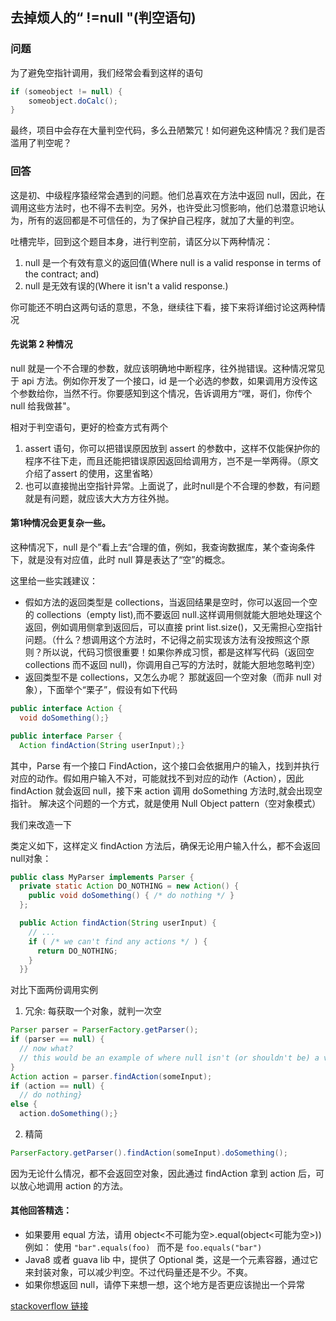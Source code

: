 ## 去掉烦人的“ !=null "(判空语句)

### 问题
为了避免空指针调用，我们经常会看到这样的语句

```java
if (someobject != null) {
    someobject.doCalc();
}
```
最终，项目中会存在大量判空代码，多么丑陋繁冗！如何避免这种情况？我们是否滥用了判空呢？

### 回答

这是初、中级程序猿经常会遇到的问题。他们总喜欢在方法中返回 null，因此，在调用这些方法时，也不得不去判空。另外，也许受此习惯影响，他们总潜意识地认为，所有的返回都是不可信任的，为了保护自己程序，就加了大量的判空。

吐槽完毕，回到这个题目本身，进行判空前，请区分以下两种情况：

1. null 是一个有效有意义的返回值(Where null is a valid response in terms of the contract; and)
2. null 是无效有误的(Where it isn't a valid response.)

你可能还不明白这两句话的意思，不急，继续往下看，接下来将详细讨论这两种情况

#### 先说第 2 种情况
null 就是一个不合理的参数，就应该明确地中断程序，往外抛错误。这种情况常见于 api 方法。例如你开发了一个接口，id 是一个必选的参数，如果调用方没传这个参数给你，当然不行。你要感知到这个情况，告诉调用方“嘿，哥们，你传个 null 给我做甚"。

相对于判空语句，更好的检查方式有两个

1. assert 语句，你可以把错误原因放到 assert 的参数中，这样不仅能保护你的程序不往下走，而且还能把错误原因返回给调用方，岂不是一举两得。（原文介绍了assert 的使用，这里省略）
2. 也可以直接抛出空指针异常。上面说了，此时null是个不合理的参数，有问题就是有问题，就应该大大方方往外抛。

#### 第1种情况会更复杂一些。
这种情况下，null 是个”看上去“合理的值，例如，我查询数据库，某个查询条件下，就是没有对应值，此时 null 算是表达了“空”的概念。

这里给一些实践建议：

-  假如方法的返回类型是 collections，当返回结果是空时，你可以返回一个空的 collections（empty list),而不要返回 null.这样调用侧就能大胆地处理这个返回，例如调用侧拿到返回后，可以直接 print list.size()，又无需担心空指针问题。（什么？想调用这个方法时，不记得之前实现该方法有没按照这个原则？所以说，代码习惯很重要！如果你养成习惯，都是这样写代码（返回空 collections 而不返回 null)，你调用自己写的方法时，就能大胆地忽略判空）
-  返回类型不是 collections，又怎么办呢？
那就返回一个空对象（而非 null 对象），下面举个“栗子”，假设有如下代码

```java
public interface Action {
  void doSomething();}

public interface Parser {
  Action findAction(String userInput);}
```

其中，Parse 有一个接口 FindAction，这个接口会依据用户的输入，找到并执行对应的动作。假如用户输入不对，可能就找不到对应的动作（Action），因此 findAction 就会返回 null，接下来 action 调用 doSomething 方法时,就会出现空指针。
解决这个问题的一个方式，就是使用 Null Object pattern（空对象模式）

我们来改造一下

类定义如下，这样定义 findAction 方法后，确保无论用户输入什么，都不会返回null对象：
```java
public class MyParser implements Parser {
  private static Action DO_NOTHING = new Action() {
    public void doSomething() { /* do nothing */ }
  };

  public Action findAction(String userInput) {
    // ...
    if ( /* we can't find any actions */ ) {
      return DO_NOTHING;
    }
  }}
```

对比下面两份调用实例
1. 冗余:  每获取一个对象，就判一次空
```java
Parser parser = ParserFactory.getParser();
if (parser == null) {
  // now what?
  // this would be an example of where null isn't (or shouldn't be) a valid response
}
Action action = parser.findAction(someInput);
if (action == null) {
  // do nothing} 
else {
  action.doSomething();}
```

2. 精简
```java
ParserFactory.getParser().findAction(someInput).doSomething();
```
因为无论什么情况，都不会返回空对象，因此通过 findAction 拿到 action 后，可以放心地调用 action 的方法。



#### 其他回答精选：
- 如果要用 equal 方法，请用 object<不可能为空>.equal(object<可能为空>))
例如：
使用
`"bar".equals(foo) `
而不是
`foo.equals("bar") `
- Java8 或者 guava lib 中，提供了 Optional 类，这是一个元素容器，通过它来封装对象，可以减少判空。不过代码量还是不少。不爽。
- 如果你想返回 null，请停下来想一想，这个地方是否更应该抛出一个异常

[stackoverflow 链接](
http://stackoverflow.com/questions/271526/avoiding-null-statements-in-java?page=2&tab=votes#tab-top)
